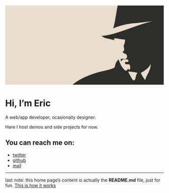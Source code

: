 ![flatlinediver](public/images/flatlinediver.png)

# Hi, I&rsquo;m Eric

A web/app developer, ocasionally designer.

Here I host demos and side projects for now.

## You can reach me on:

- [twitter](https://twitter.com/flatlinediver)
- [github](https://github.com/flatlinediver)
- [mail](mailto:contact@flatlinediver.com)

---

last note: this home page&rsquo;s content is actually the **README.md** file, just for fun.
[This is how it works](https://github.com/flatlinediver/flatlinediver/blob/master/src/home-data/bundle-home.ts)
